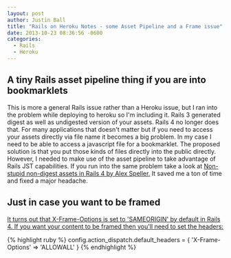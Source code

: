 ```yaml
---
layout: post
author: Justin Ball
title: "Rails on Heroku Notes - some Asset Pipeline and a Frame issue"
date: 2013-10-23 08:36:56 -0600
categories:
  - Rails
  - Heroku
---
```


<h2>A tiny Rails asset pipeline thing if you are into bookmarklets</h2>
<p>This is more a general Rails issue rather than a Heroku issue, but I ran into the problem while deploying to heroku so I'm including it.
Rails 3 generated digest as well as undigested version of your assets. Rails 4 no longer does that. For many applications that
doesn't matter but if you need to access your assets directly via file name it becomes a big problem. In my case I need
to be able to access a javascript file for a bookmarklet. The proposed solution is that you put those kinds of files directly
into the public directly. However, I needed to make use of the asset pipeline to take advantage of Rails JST capabilities.
If you run into the same problem take a look at
<a href="https://github.com/alexspeller/non-stupid-digest-assets">Non-stupid non-digest assets in Rails 4 by Alex Speller.</a> It saved
me a ton of time and fixed a major headache.</p>


<h2>Just in case you want to be framed</h2>
<p><a href="http://www.seanbehan.com/how-to-enable-iframe-support-on-heroku-with-ruby-on-rails-and-sinatra">
  It turns out that X-Frame-Options is set to 'SAMEORIGIN' by default in Rails 4. If you want your content to be framed then you'll need to set the headers:</a></p>

{% highlight ruby %}
  config.action_dispatch.default_headers = {
    'X-Frame-Options' => 'ALLOWALL'
  }
{% endhighlight %}

